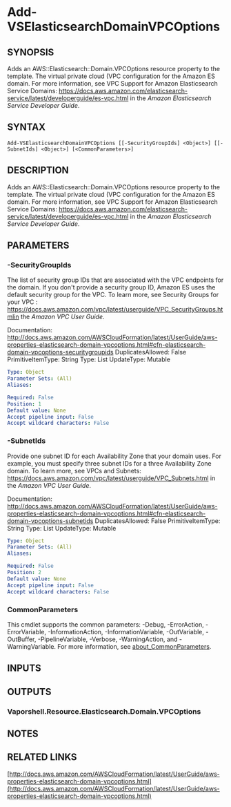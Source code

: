 # Add-VSElasticsearchDomainVPCOptions

## SYNOPSIS
Adds an AWS::Elasticsearch::Domain.VPCOptions resource property to the template.
The virtual private cloud (VPC configuration for the Amazon ES domain.
For more information, see VPC Support for Amazon Elasticsearch Service Domains: https://docs.aws.amazon.com/elasticsearch-service/latest/developerguide/es-vpc.html in the *Amazon Elasticsearch Service Developer Guide*.

## SYNTAX

```
Add-VSElasticsearchDomainVPCOptions [[-SecurityGroupIds] <Object>] [[-SubnetIds] <Object>] [<CommonParameters>]
```

## DESCRIPTION
Adds an AWS::Elasticsearch::Domain.VPCOptions resource property to the template.
The virtual private cloud (VPC configuration for the Amazon ES domain.
For more information, see VPC Support for Amazon Elasticsearch Service Domains: https://docs.aws.amazon.com/elasticsearch-service/latest/developerguide/es-vpc.html in the *Amazon Elasticsearch Service Developer Guide*.

## PARAMETERS

### -SecurityGroupIds
The list of security group IDs that are associated with the VPC endpoints for the domain.
If you don't provide a security group ID, Amazon ES uses the default security group for the VPC.
To learn more, see Security Groups for your VPC : https://docs.aws.amazon.com/vpc/latest/userguide/VPC_SecurityGroups.htmlin the *Amazon VPC User Guide*.

Documentation: http://docs.aws.amazon.com/AWSCloudFormation/latest/UserGuide/aws-properties-elasticsearch-domain-vpcoptions.html#cfn-elasticsearch-domain-vpcoptions-securitygroupids
DuplicatesAllowed: False
PrimitiveItemType: String
Type: List
UpdateType: Mutable

```yaml
Type: Object
Parameter Sets: (All)
Aliases:

Required: False
Position: 1
Default value: None
Accept pipeline input: False
Accept wildcard characters: False
```

### -SubnetIds
Provide one subnet ID for each Availability Zone that your domain uses.
For example, you must specify three subnet IDs for a three Availability Zone domain.
To learn more, see VPCs and Subnets: https://docs.aws.amazon.com/vpc/latest/userguide/VPC_Subnets.html in the *Amazon VPC User Guide*.

Documentation: http://docs.aws.amazon.com/AWSCloudFormation/latest/UserGuide/aws-properties-elasticsearch-domain-vpcoptions.html#cfn-elasticsearch-domain-vpcoptions-subnetids
DuplicatesAllowed: False
PrimitiveItemType: String
Type: List
UpdateType: Mutable

```yaml
Type: Object
Parameter Sets: (All)
Aliases:

Required: False
Position: 2
Default value: None
Accept pipeline input: False
Accept wildcard characters: False
```

### CommonParameters
This cmdlet supports the common parameters: -Debug, -ErrorAction, -ErrorVariable, -InformationAction, -InformationVariable, -OutVariable, -OutBuffer, -PipelineVariable, -Verbose, -WarningAction, and -WarningVariable. For more information, see [about_CommonParameters](http://go.microsoft.com/fwlink/?LinkID=113216).

## INPUTS

## OUTPUTS

### Vaporshell.Resource.Elasticsearch.Domain.VPCOptions
## NOTES

## RELATED LINKS

[http://docs.aws.amazon.com/AWSCloudFormation/latest/UserGuide/aws-properties-elasticsearch-domain-vpcoptions.html](http://docs.aws.amazon.com/AWSCloudFormation/latest/UserGuide/aws-properties-elasticsearch-domain-vpcoptions.html)

